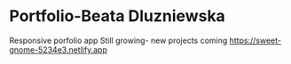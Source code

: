 # Portfolio-Beata Dluzniewska
Responsive porfolio app
Still growing- new projects coming
https://sweet-gnome-5234e3.netlify.app

